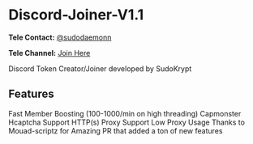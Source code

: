 # Discord-Joiner-V1.1

**Tele Contact:** [@sudodaemonn](https://t.me/sudodaemonn)

**Tele Channel:** [Join Here](https://t.me/+qP9G-_ii_XA1MGIx)

Discord Token Creator/Joiner developed by SudoKrypt

## Features

Fast Member Boosting (100-1000/min on high threading)
Capmonster Hcaptcha Support
HTTP(s) Proxy Support
Low Proxy Usage
Thanks to Mouad-scriptz for Amazing PR that added a ton of new features
